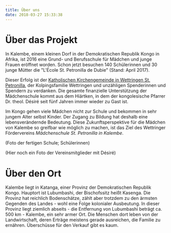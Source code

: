 ```yaml
---
title: Über uns
date: 2018-03-27 15:33:38
---
```


# Über das Projekt

In Kalembe, einem kleinen Dorf in der Demokratischen Republik Kongo in Afrika, ist 2016 eine Grund- und Berufsschule für Mädchen und junge Frauen eröffnet worden. Schon jetzt besuchen 140 Schülerinnen und 30 junge Mütter die "L'École St. Petronilla de Dubie" (Stand: April 2017). 

Dieser Erfolg ist der [Katholischen Kirchengemeinde in Wettringen St. Petronilla](http://www.st-petronilla-wettringen.de), der Kolpingsfamilie Wettringen und unzähligen Spenderinnen und Spendern zu verdanken. Die gesamte finanzielle Unterstützung der Mädchenschule kommt aus dem Hiärtken, in dem der kongolesische Pfarrer Dr. theol. Désiré seit fünf Jahren immer wieder zu Gast ist. 

Im Kongo gehen viele Mädchen nicht zur Schule und bekommen in sehr jungem Alter selbst Kinder. Der Zugang zu Bildung hat deshalb eine lebensverändernde Bedeutung. Diese Zukunftsperspektive für die Mädchen von Kalembe so greifbar wie möglich zu machen, ist das Ziel des Wettringer Fördervereins _Mädchenschule St. Petronilla in Kalembe_.

(Foto der fertigen Schule; Schülerinnen)

(Hier noch ein Foto der Vereinsmitglieder mit Désiré)

# Über den Ort 

Kalembe liegt in  Katanga, einer Provinz der Demokratischen Republik Kongo. Hauptort ist Lubumbashi, der Bischofssitz heißt Kasenga. Die Provinz hat reichlich Bodenschätze, zählt aber trotzdem zu den ärmsten Gegenden des Landes - wohl eine Folge kolonialer Ausbeutung. In dieser Provinz liegt ziemlich abseits - die Entfernung von Lubumbashi beträgt ca. 500 km - Kalembe, ein sehr armer Ort. Die Menschen dort leben von der Landwirtschaft, deren Erträge meistens gerade ausreichen, die Familie zu ernähren. Überschüsse für den Verkauf gibt es kaum.
